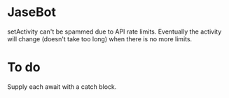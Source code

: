 # JaseBot

setActivity can't be spammed due to API rate limits. Eventually the activity will change (doesn't take too long) when there is no more limits.

# To do

Supply each await with a catch block.

